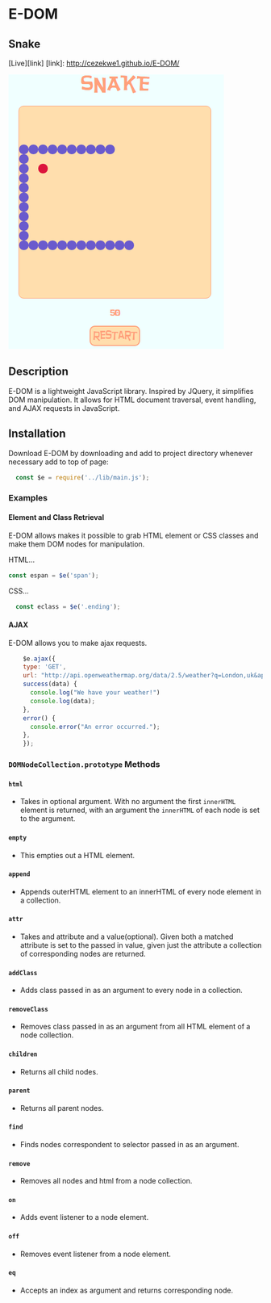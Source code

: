 # E-DOM

## Snake

[Live][link]
[link]: http://cezekwe1.github.io/E-DOM/

![main](assets/SnakeScreenShot.png)

## Description

E-DOM is a lightweight JavaScript library. Inspired by JQuery, it simplifies DOM manipulation. It allows for HTML document traversal, event handling, and AJAX requests in JavaScript.

## Installation

Download E-DOM by downloading and add to project directory whenever necessary add to top of page:

``` javascript
  const $e = require('../lib/main.js');
```


### Examples


#### Element and Class Retrieval

E-DOM allows makes it possible to grab HTML element or CSS classes and make them DOM nodes for manipulation.

HTML...

``` javascript
const espan = $e('span');
```

CSS...

``` javascript
  const eclass = $e('.ending');
```


#### AJAX

E-DOM allows you to make ajax requests.

``` javascript
    $e.ajax({
    type: 'GET',
    url: "http://api.openweathermap.org/data/2.5/weather?q=London,uk&appid=bcb83c4b54aee8418983c2aff3073b3b",
    success(data) {
      console.log("We have your weather!")
      console.log(data);
    },
    error() {
      console.error("An error occurred.");
    },
    });
```


### `DOMNodeCollection.prototype` Methods

#### `html`
* Takes in optional argument. With no argument the first `innerHTML` element is returned, with an argument the `innerHTML` of each node is set to the argument.

#### `empty`
* This empties out a HTML element.

#### `append`
* Appends outerHTML element to an innerHTML of every node element in a collection.

#### `attr`
* Takes and attribute and a value(optional). Given both a matched attribute is set to the passed in value, given just the attribute a collection of corresponding nodes are returned.

#### `addClass`
* Adds class passed in as an argument to every node in a collection.

#### `removeClass`
* Removes class passed in as an argument from all HTML element of a node collection.

#### `children`
* Returns all child nodes.

#### `parent`
* Returns all parent nodes.

#### `find`
* Finds nodes correspondent to selector passed in as an argument.

#### `remove`
* Removes all nodes and html from a node collection.

#### `on`
* Adds event listener to a node element.
#### `off`
* Removes event listener from a node element.

#### `eq`
* Accepts an index as argument and returns corresponding node.
